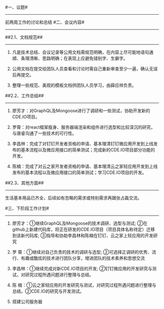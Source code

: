 #一、议题#

***
前两周工作的讨论和总结
#二、会议内容#
***
##2.1、文档规范##
***
1. 凡是技术总结、会议记录等公用文档需规范明确，在内容上尽可能地语句通顺、条理清晰、思路明确；在表现上应避免错别字、生僻字。

2. 公用文档在提交给团队人员查看和讨论时需自己重新审查至少一遍，确认无误后再提交。

3. 整理一些规范、美观的模板文档供团队人员学习，由薛应祥负责。
	
##2.2、工作总结##
***
1. 廖芳才：对GraphQL及Mongoose进行了调研和一些测试，协助开发新的CDE.IO项目。

2. 罗霄：对react框架瘦身、服务器端渲染和组件进行选型和比较深沉的研究，与唐睿沟通了一些技术的可行性。

3. 李昌林：完成了对钉钉开发者资格的申请、基本理清钉钉微应用开发到上线发布的基本流程以及微应用接口的简单测试；完成新的CDE.IO项目部分功能的开发。

4. 陈楠：完成了对云之家开发者资格的申请、基本理清云之家轻应用开发到上线发布的基本流程以及微应用接口的简单测试；学习CDE.IO项目的开发。

##2.3、其他方面##
***
 生活基本用品已齐全，后续如有忽略的需求或特别需求再跟张占磊交流。

#三、下阶段工作计划#
***

1. 廖芳才：①继续GraphQL及Mongoose的技术调研、选型与测试; ②在github上新建代码库，将正在研发的CDE.IO项目（项目具体名称待定）迁移到该新代码库; ③指导和协助李昌林和陈楠在钉钉、云之家上轻应用的开发研究

2. 罗 霄：①继续对自己负责的技术的调研与选型; ②可选择正调研的优秀、流行、有趣或酷炫的技术进行团队分享，增进团队的技术素养和思想交流
		
3. 李昌林：①继续完成对新CDE.IO项目的开发; ②钉钉微应用的开发研究与测试，对研究过程所遇问题进行整理与总结。
		
4. 陈 楠：①云之家轻应用的开发研究与测试，对研究过程所遇问题进行整理与总结。②CDE.IO的研究与开发测试。

5. 搭建公司服务器





